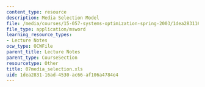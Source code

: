 ```yaml
---
content_type: resource
description: Media Selection Model
file: /media/courses/15-057-systems-optimization-spring-2003/1dea283116ad4530ac66af106a4784e4_07media_selection.xls
file_type: application/msword
learning_resource_types:
- Lecture Notes
ocw_type: OCWFile
parent_title: Lecture Notes
parent_type: CourseSection
resourcetype: Other
title: 07media_selection.xls
uid: 1dea2831-16ad-4530-ac66-af106a4784e4
---
```

